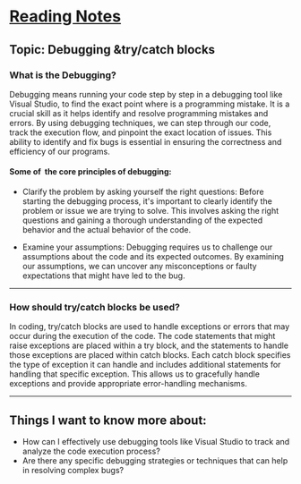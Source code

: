 # [Reading Notes](../README.md)

## Topic: Debugging &try/catch blocks

### What is the Debugging?

Debugging means running your code step by step in a debugging tool like Visual Studio, to find the exact point where is a programming mistake. It is a crucial skill as it helps identify and resolve programming mistakes and errors. By using debugging techniques, we can step through our code, track the execution flow, and pinpoint the exact location of issues. This ability to identify and fix bugs is essential in ensuring the correctness and efficiency of our programs.

#### Some of  the core principles of debugging:

- Clarify the problem by asking yourself the right questions: Before starting the debugging process, it's important to clearly identify the problem or issue we are trying to solve. This involves asking the right questions and gaining a thorough understanding of the expected behavior and the actual behavior of the code.

- Examine your assumptions: Debugging requires us to challenge our assumptions about the code and its expected outcomes. By examining our assumptions, we can uncover any misconceptions or faulty expectations that might have led to the bug.

---

### How should try/catch blocks be used?

In coding, try/catch blocks are used to handle exceptions or errors that may occur during the execution of the code. The code statements that might raise exceptions are placed within a try block, and the statements to handle those exceptions are placed within catch blocks. Each catch block specifies the type of exception it can handle and includes additional statements for handling that specific exception. This allows us to gracefully handle exceptions and provide appropriate error-handling mechanisms.

---

## Things I want to know more about:

- How can I effectively use debugging tools like Visual Studio to track and analyze the code execution process?
- Are there any specific debugging strategies or techniques that can help in resolving complex bugs?